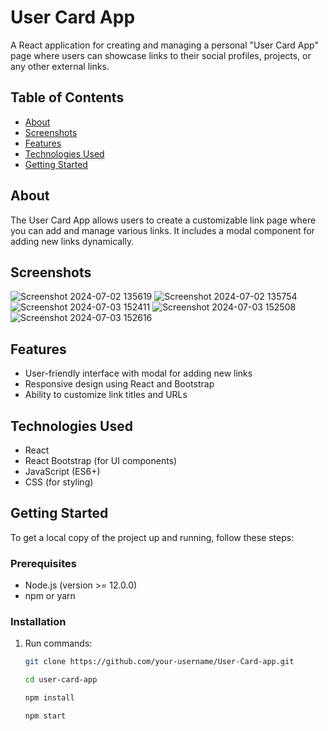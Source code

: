 # User Card App

A React application for creating and managing a personal "User Card App" page where users can showcase links to their social profiles, projects, or any other external links.

## Table of Contents

- [About](#about)
- [Screenshots](#screenshots)
- [Features](#features)
- [Technologies Used](#technologies-used)
- [Getting Started](#getting-started)

## About

The User Card App allows users to create a customizable link page where you can add and manage various links. It includes a modal component for adding new links dynamically.

## Screenshots
![Screenshot 2024-07-02 135619](https://github.com/sabaakhvlediani1/User-Card-App/assets/74502365/4d4bebe9-c763-4921-a24e-e1973c696819)
![Screenshot 2024-07-02 135754](https://github.com/sabaakhvlediani1/User-Card-App/assets/74502365/a8351b85-781f-48c5-852c-30ec98229fa8)
![Screenshot 2024-07-03 152411](https://github.com/sabaakhvlediani1/User-Card-App/assets/74502365/ef885769-1ad4-48eb-be0a-31e100b0e3b4)
![Screenshot 2024-07-03 152508](https://github.com/sabaakhvlediani1/User-Card-App/assets/74502365/db424da9-63f3-4142-9577-e0eb531c3314)
![Screenshot 2024-07-03 152616](https://github.com/sabaakhvlediani1/User-Card-App/assets/74502365/7a051027-93a9-4460-b075-1347dad6b11c)




## Features

- User-friendly interface with modal for adding new links
- Responsive design using React and Bootstrap
- Ability to customize link titles and URLs

## Technologies Used

- React
- React Bootstrap (for UI components)
- JavaScript (ES6+)
- CSS (for styling)

## Getting Started

To get a local copy of the project up and running, follow these steps:

### Prerequisites

- Node.js (version >= 12.0.0)
- npm or yarn

### Installation
1. Run commands:

   ```bash
   git clone https://github.com/your-username/User-Card-app.git

   cd user-card-app

   npm install

   npm start
   

